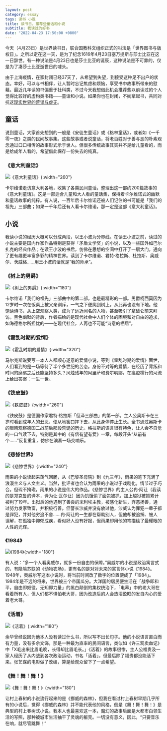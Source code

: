 ```yaml
---
layout: post
category: essay
tags: 读书 小说
title: 读书日，推荐些童话和小说
subtitle: 我读过的好书
date: "2022-04-23 17:50:00 +0800"
---
```


今天（4月23日）是世界读书日，联合国教科文组织正式的叫法是「世界图书与版权日」。之所以定在这一天，是为了纪念1616年4月23日塞万提斯与莎士比亚在这一日辞世。有一种说法是4月23日也是莎士比亚的诞辰，这种说法是不可靠的，仅是为了凑莎士比亚逝世日的噱头。

由于上海疫情，在家封闭已经37天了，从希望到失望，到接受这种足不出户的状态。幸好，可以与书相伴，让人暂时忘记焦虑和烦恼，享受书中故事所带来的慰藉。最近几年读的书偏重于社科类，不过今天我想借此机会推荐些以前读过的个人觉得比较好的虚构类书籍——童话和小说。如果你也在封闭，不妨拿起书，共同对抗这[现实世界的荒谬与虚无](https://hutusi.com/articles/understanding-of-existentialism)。

## 童话

说到童话，大家首先想到的一般是《安徒生童话》或《格林童话》，或者如《一千零一夜》之类的民间故事集。这些故事或者说童话，将老百姓对于善与恶的朴素观念通过口口相传的故事形式示于世人。但很多传统故事其实并不是给儿童看的，而是给成年人看的，希望借此保存一份失去的纯真。

### 《意大利童话》

![《意大利童话》]({{site.images_baseurl}}/books/Fiabe-Italiane.jpeg?w=320){:width="260"}

卡尔维诺走访意大利各地，收集了各类民间童话，整理出这一部约200篇故事的《意大利童话》。这是一部适合儿童和大人看的童话集，保持着卡尔维诺式的幽默和童话故事的纯粹。有人说，一百年后卡尔维诺还被人们记住的书可能是「我们的祖先」三部曲；如果一千年后还有人看卡尔维诺，那一定是这部《意大利童话》。

## 小说

我读小说的经历大概可以分成两段，以王小波为分界线。在读王小波之前，读过的小说主要是国内作家作品特别是获得「矛盾文学奖」的小说，以及一些国外如巴尔扎克的经典作品；在读王小波的书后，仿佛在思想的空间中打开了一扇大门，通向了更有趣更丰富多彩的精神世界。读到了卡尔维诺、君特·格拉斯、杜拉斯、奥威尔、茨威格……用王小波的话就是“我的师承”。

### 《树上的男爵》

![《树上的男爵》]({{site.images_baseurl}}/books/The-Baron-in-the-Trees.jpg?w=320){:width="180"}

卡尔维诺「我们的祖先」三部曲中的第二部，也是最精彩的一部。男爵柯西莫因为12岁时一次在饭桌上被父亲训斥，一气之下便爬到树上，从此再也没有下地。他饱读诗书，从上空观察人类，成为了远近闻名的人物，甚至吸引了拿破仑前来拜访。黑色幽默的背后，作者描绘的是现代社会中人们个体的困境和对自由的追求，如海德格尔所担忧的——在现代社会，人再也不可能“诗意的栖居”。

### 《霍乱时期的爱情》

![《霍乱时期的爱情》]({{site.images_baseurl}}/books/Love-in-the-Time-of-Cholera.jpeg?w=320){:width="320"}

马尔克斯说要写一本人人都顺心遂意的爱情小说，等到《霍乱时期的爱情》面世，人们看到的是一场等待了半个多世纪的苦恋。身份不对等的爱情，在经历了背叛和时间的磨砺之后还能坚持多久？风烛残年的阿里萨和费尔明娜，在瘟疫横行的河流上给出答案：一生一世。

### 《铁皮鼓》

![《铁皮鼓》]({{site.images_baseurl}}/books/The-Tin-Drum.jpeg?w=320){:width="260"}

《铁皮鼓》是德国作家君特·格拉斯「但泽三部曲」的第一部。主人公奥斯卡在三岁时看到成年人的丑恶，便从地窖口摔下去，从此身体停止生长。全书通过奥斯卡的眼睛观察德国二战前后那段荒诞的历史。格拉斯的语言很有特色，让人会不自觉的一口气读下去，特别是其中的《有信有望有爱》一章，每段开头“从前有个……”反复重复，仿佛在演奏一场交响乐。

### 《悲惨世界》

![《悲惨世界》]({{site.images_baseurl}}/books/Les-Miserables.jpeg?w=320){:width="240"}

雨果的小说读起来荡气回肠，从《巴黎圣母院》到《九三年》，雨果的笔下充满了浪漫主义与人文主义。当然，批评者也会认为雨果的小说过于戏剧化，情节过于巧合。但瑕不掩瑜，雨果的小说是伟大的作品。《悲惨世界》的主人公冉·阿让（我读的是郑克鲁的译本，译为让·瓦尔让）因为饥饿偷了面包被抓，加上越狱被抓累计被判了19年。出狱后的他遇到了善良的米利埃主教，被感化新生，弃恶扬善，通过努力发家致富，并积极行善。但警长沙威并没有放过他，沙威认为罪犯一辈子都是罪犯，并对他穷追不舍……冉·阿让的一生都在帮助别人，但他却被追捕、被人误解，在孤独中抑郁成疾，看似好人没有好报，但雨果却用他的笔描绘了最耀眼的人性的光辉。

### 《1984》

![《1984》]({{site.images_baseurl}}/books/1984.jpeg?w=320){:width="180"}

有人说：“多一个人看奥威尔，就多一份自由的保障。”奥威尔的小说是政治寓言式的，有隐喻苏联的《动物农场》，更有名的是对对未来的寓言体小说《1984》。1948年，奥威尔写这本小说时，将当前时间改了数字的位置便成了「1984」。1984年是不远的将来，世界被三个帝国瓜分。大洋国的居民便生活在「战争即和平，自由即奴役，无知即力量」的黑白颠倒的集权统治下，「电幕」中的老大哥在看着所有人，但人们都不惧怕老大哥，因为改造后的人会热泪盈眶的发自内心的爱着老大哥。

### 《活着》

![《活着》]({{site.images_baseurl}}/books/live.jpeg?w=320){:width="180"}

余华曾经说因为他本人没有读过什么书，所以写不出长句子。他的小说语言直白而有力量，没有多余文饰，那是一种最为直率的民间语言，类似如《许三观卖血记》中「X毛出来比眉毛晚，长得却比眉毛长。」《活着》的故事很惨，主人公福贵及一家人经历了从内战到各次政治运动，书名「活着」，但最后除了福贵都没能活下来。张艺谋的电影做了改编，算是给观众留下了一点希望。

### 《舞！舞！舞！》

![《舞！舞！舞！》]({{site.images_baseurl}}/books/dance-dance-dance.jpeg?w=320){:width="180"}

让村上春树的小说流行起来的是《挪威的森林》，但我在看过村上春树早期几乎所有的小说后，觉得《挪威的森林》并不能代表他的风格，倒是《舞！舞！舞！》是典型的村上春树式小说。我本人也最喜欢这一本，魔幻的故事后面是大都市白领生活的写照，那种被城市生活抽干了灵魂的躯壳。一切没有意义，因此，“只要音乐在响，就尽管跳舞！”
